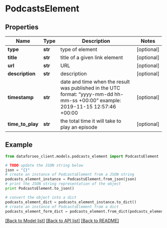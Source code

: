 # PodcastsElement


## Properties

Name | Type | Description | Notes
------------ | ------------- | ------------- | -------------
**type** | **str** | type of element | [optional] 
**title** | **str** | title of a given link element | [optional] 
**url** | **str** | URL | [optional] 
**description** | **str** | description | [optional] 
**timestamp** | **str** | date and time when the result was published in the UTC format: “yyyy-mm-dd hh-mm-ss +00:00” example: 2019-11-15 12:57:46 +00:00 | [optional] 
**time_to_play** | **str** | the total time it will take to play an episode | [optional] 

## Example

```python
from dataforseo_client.models.podcasts_element import PodcastsElement

# TODO update the JSON string below
json = "{}"
# create an instance of PodcastsElement from a JSON string
podcasts_element_instance = PodcastsElement.from_json(json)
# print the JSON string representation of the object
print PodcastsElement.to_json()

# convert the object into a dict
podcasts_element_dict = podcasts_element_instance.to_dict()
# create an instance of PodcastsElement from a dict
podcasts_element_form_dict = podcasts_element.from_dict(podcasts_element_dict)
```
[[Back to Model list]](../README.md#documentation-for-models) [[Back to API list]](../README.md#documentation-for-api-endpoints) [[Back to README]](../README.md)


